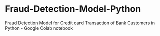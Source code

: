 # Fraud-Detection-Model-Python
Fraud Detection Model for Credit card Transaction of Bank Customers in Python - Google Colab notebook

